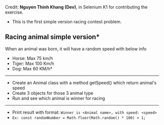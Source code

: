 Credit: **Nguyen Thinh Khang (Dev)**, in Selenium K1 for contributing the exercise.
* This is the first simple version racing contest problem.
## Racing animal simple version*
When an animal was born, it will have a random speed with below info
* Horse: Max 75 km/h
* Tiger: Max 100 Km/h
* Dog: Max 60 KM/h*
---
* Create an Animal class with a method getSpeed() which return animal's speed
* Create 3 objects for those 3 animal type
* Run and see which animal is winner for racing

---
* Print result with format: `Winner is <Animal name>, with speed: <speed>`
* ```Ex: const randomNumber = Math.floor(Math.random() * 100) + 1;```